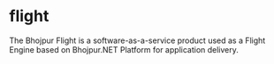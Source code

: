 # flight
The Bhojpur Flight is a software-as-a-service product used as a Flight Engine based on Bhojpur.NET Platform for application delivery.
